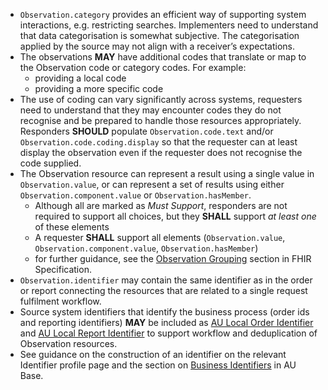 - `Observation.category` provides an efficient way of supporting system interactions, e.g. restricting searches. Implementers need to understand that data categorisation is somewhat subjective. The categorisation applied by the source may not align with a receiver’s expectations.
- The observations **MAY** have additional codes that translate or map to the Observation code or category codes. For example:
   -  providing a local code
   -  providing a more specific code
- The use of coding can vary significantly across systems, requesters need to understand that they may encounter codes they do not recognise and be prepared to handle those resources appropriately. Responders **SHOULD** populate `Observation.code.text` and/or `Observation.code.coding.display` so that the requester can at least display the observation even if the requester does not recognise the code supplied. 
- The Observation resource can represent a result using a single value in `Observation.value`, or can represent a set of results using either `Observation.component.value` or `Observation.hasMember`.
  - Although all are marked as *Must Support*, responders are not required to support all choices, but they **SHALL** support *at least one* of these elements
  - A requester **SHALL** support all elements (`Observation.value`, `Observation.component.value`, `Observation.hasMember`)
  - for further guidance, see the [Observation Grouping](https://hl7.org/fhir/R4/observation.html#obsgrouping) section in FHIR Specification.
- `Observation.identifier` may contain the same identifier as in the order or report connecting the resources that are related to a single request fulfilment workflow.
- Source system identifiers that identify the business process (order ids and reporting identifiers) **MAY** be included as [AU Local Order Identifier](http://build.fhir.org/ig/hl7au/au-fhir-base/StructureDefinition-au-localorderidentifier.html) and [AU Local Report Identifier](http://build.fhir.org/ig/hl7au/au-fhir-base/StructureDefinition-au-localreportidentifier.html) to support workflow and deduplication of Observation resources.
- See guidance on the construction of an identifier on the relevant Identifier profile page and the section on [Business Identifiers](https://build.fhir.org/ig/hl7au/au-fhir-base/generalguidance.html#business-identifiers) in AU Base.
